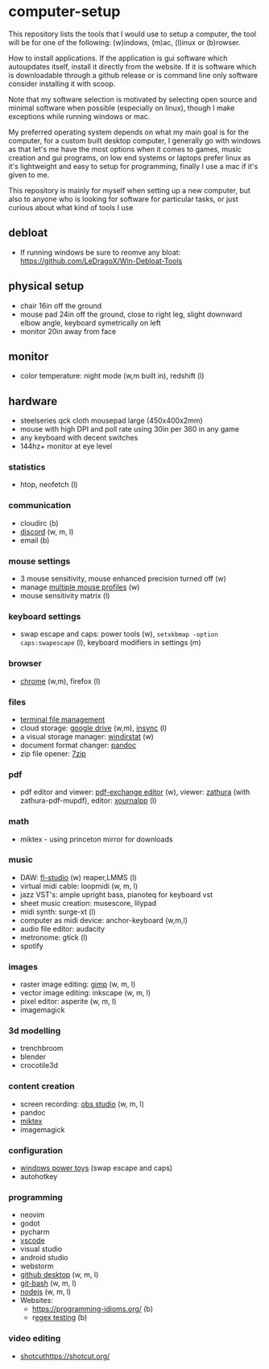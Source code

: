 # computer-setup

This repository lists the tools that I would use to setup a computer, the tool will be for one of the following: (w)indows, (m)ac, (l)inux or (b)rowser.

How to install applications. If the application is gui software which autoupdates itself, install it directly from the website. If it is software which is downloadable through a github release or is command line only software consider installing it with scoop.

Note that my software selection is motivated by selecting open source and minimal software when possible (especially on linux), though I make exceptions while running windows or mac. 

My preferred operating system depends on what my main goal is for the computer, for a custom built desktop computer, I generally go with windows as that let's me have the most options when it comes to games, music creation and gui programs, on low end systems or laptops prefer linux as it's lightweight and easy to setup for programming, finally I use a mac if it's given to me.

This repository is mainly for myself when setting up a new computer, but also to anyone who is looking for software for particular tasks, or just curious about what kind of tools I use

## debloat
* If running windows be sure to reomve any bloat: https://github.com/LeDragoX/Win-Debloat-Tools

## physical setup
* chair 16in off the ground
* mouse pad 24in off the ground, close to right leg, slight downward elbow angle, keyboard symetrically on left
* monitor 20in away from face

## monitor
* color temperature: night mode (w,m built in), redshift (l)

## hardware
* steelseries qck cloth mousepad large (450x400x2mm)
* mouse with high DPI and poll rate using 30in per 360 in any game
* any keyboard with decent switches
* 144hz+ monitor at eye level

### statistics
* htop, neofetch (l)

### communication
* cloudirc (b)
* [discord](https://discord.com/) (w, m, l)
* email (b)

### mouse settings
* 3 mouse sensitivity, mouse enhanced precision turned off (w)
* manage [multiple mouse profiles](https://www.gphotoshow.com/free-software/mouse-speed-switcher.html) (w)
* mouse sensitivity matrix (l)

### keyboard settings
* swap escape and caps: power tools (w), `setxkbmap -option caps:swapescape` (l), keyboard modifiers in settings (m)

### browser
* [chrome](https://www.google.com/chrome/) (w,m), firefox (l)

### files
* [terminal file management](https://github.com/ranger/ranger)
* cloud storage: [google drive](https://www.google.com/intl/en_ca/drive/download/) (w,m), [insync](https://www.insynchq.com/) (l)
* a visual storage manager: [windirstat](https://windirstat.net/) (w)
* document format changer: [pandoc](https://pandoc.org/)
* zip file opener: [7zip](https://www.7-zip.org/)

### pdf 
* pdf editor and viewer: [pdf-exchange editor](https://www.tracker-software.com/product/pdf-xchange-editor) (w), viewer: [zathura](https://pwmt.org/projects/zathura/) (with zathura-pdf-mupdf), editor: [xournalpp](https://xournalpp.github.io/) (l)

### math
* miktex - using princeton mirror for downloads


### music
* DAW: [fl-studio](https://www.image-line.com/) (w) reaper,LMMS (l)
* virtual midi cable: loopmidi (w, m, l)
* jazz VST's: ample upright bass, pianoteq for keyboard vst
* sheet music creation: musescore, lilypad
* midi synth: surge-xt (l)
* computer as midi device: anchor-keyboard (w,m,l)
* audio file editor: audacity
* metronome: gtick (l)
* spotify

### images
* raster image editing: [gimp](https://www.gimp.org/) (w, m, l)
* vector image editing: inkscape (w, m, l)
* pixel editor: asperite (w, m, l)
* imagemagick

### 3d modelling
* trenchbroom
* blender
* crocotile3d

### content creation
* screen recording: [obs studio](https://obsproject.com/) (w, m, l)
* pandoc
* [miktex](https://miktex.org/)
* imagemagick
  
### configuration
* [windows power toys](https://learn.microsoft.com/en-us/windows/powertoys/) (swap escape and caps)
* autohotkey

### programming
* neovim
* godot
* pycharm
* [vscode](https://code.visualstudio.com/)
* visual studio
* android studio
* webstorm
* [github desktop](https://desktop.github.com/) (w, m, l)
* [git-bash](https://git-scm.com/downloads) (w, m, l)
* [nodejs](https://nodejs.org/en) (w, m, l)
* Websites:
  * https://programming-idioms.org/ (b)
  * r[egex testing](https://regex101.com/) (b)
  
### video editing
* [shotcut](https://shotcut.org/)https://shotcut.org/

